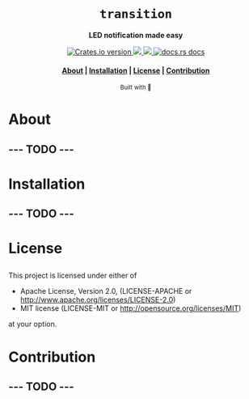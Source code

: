 <div align="center">

  <h1><code>transition</code></h1>

  <p>
    <strong>LED notification made easy</strong>
  </p>

  <p>
    <a href="https://crates.io/crates/transition">
      <img src="https://img.shields.io/crates/v/transition" alt="Crates.io version" />
    </a>
    <a href="https://codecov.io/gh/devzbysiu/transition">
      <img src="https://codecov.io/gh/devzbysiu/transition/branch/master/graph/badge.svg?token=AEGDuYKxGj" />
    </a>
    <a href="https://crates.io/crates/transition">
      <img src="https://img.shields.io/crates/l/transition" />
    </a>
    <a href="https://docs.rs/transition">
      <img src="https://img.shields.io/badge/docs-latest-blue.svg?style=flat-square" alt="docs.rs docs" />
    </a>
  </p>

  <h4>
    <a href="#about">About</a>
    <span> | </span>
    <a href="#installation">Installation</a>
    <span> | </span>
    <a href="#license">License</a>
    <span> | </span>
    <a href="#contribution">Contribution</a>
  </h3>

  <sub>Built with 🦀</sub>
</div>

# <p id="about">About</p>

## --- TODO ---

# <p id="installation">Installation</p>

## --- TODO ---

# <p id="license">License</p>

This project is licensed under either of

- Apache License, Version 2.0, (LICENSE-APACHE or http://www.apache.org/licenses/LICENSE-2.0)
- MIT license (LICENSE-MIT or http://opensource.org/licenses/MIT)

at your option.

# <p id="contribution">Contribution</p>

## --- TODO ---


